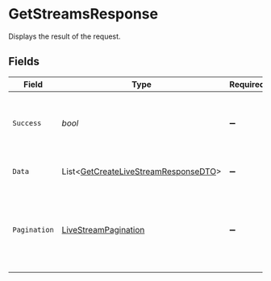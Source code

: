 # GetStreamsResponse

Displays the result of the request.


## Fields

| Field                                                                                             | Type                                                                                              | Required                                                                                          | Description                                                                                       | Example                                                                                           |
| ------------------------------------------------------------------------------------------------- | ------------------------------------------------------------------------------------------------- | ------------------------------------------------------------------------------------------------- | ------------------------------------------------------------------------------------------------- | ------------------------------------------------------------------------------------------------- |
| `Success`                                                                                         | *bool*                                                                                            | :heavy_minus_sign:                                                                                | It demonstrates whether the request is successful or not.                                         | true                                                                                              |
| `Data`                                                                                            | List<[GetCreateLiveStreamResponseDTO](../../Models/Components/GetCreateLiveStreamResponseDTO.md)> | :heavy_minus_sign:                                                                                | Displays the result of the request.                                                               |                                                                                                   |
| `Pagination`                                                                                      | [LiveStreamPagination](../../Models/Components/LiveStreamPagination.md)                           | :heavy_minus_sign:                                                                                | Pagination organizes content into pages for better readability and navigation.                    |                                                                                                   |